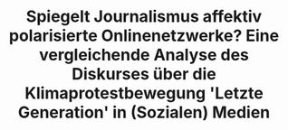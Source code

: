 ---
id: "letztegeneration"
title: "Spiegelt Journalismus affektiv polarisierte Onlinenetzwerke? Eine vergleichende Analyse des Diskurses über die Klimaprotestbewegung 'Letzte Generation' in (Sozialen) Medien"
title_project: "Spiegelt Journalismus affektiv polarisierte Onlinenetzwerke? Eine vergleichende Analyse des Diskurses über die Klimaprotestbewegung 'Letzte Generation' in (Sozialen) Medien"
title_short: "#LetzteGeneration: Cross-mediale Analyse"
period: "Apr 23 – Mär 24 (12 Monate)" 
round: "2"
lecture2go: "66912"
uhh_url: "https://www.hcl.uni-hamburg.de/ddlitlab/data-literacy-studierendenprojekte/zweite-foerderrunde/letztegeneration.html"
students: "Louisa Pröschel, Alexandra Herdt, Gesche Gertz"
mentor: "Hendrik Meyer"
text: |
    Während die Wissenschaft die Notwendigkeit des Handelns angesichts der Klimakrise betont, kommen die politischen Bemühungen zur Eindämmung des Klimawandels zu langsam voran. Infolgedessen wurden in den letzten Jahren zahlreiche Klimaprotestbewegungen gegründet – von Fridays-for-Future, über Ende Gelände bis Extinction Rebellion. Eine davon stach jedoch in der jüngsten deutschen Medienberichterstattung besonders hervor. In unserem Forschungsprojekt widmen wir uns dem Diskurs über die Klimaprotestgruppe „Die Letzte Generation”, die besonders im Jahr 2022 begann, mit ihrer disruptiven Form des Protests erfolgreich (mediale) Aufmerksamkeit zu generieren. Zu Protestaktionen der „Letzten Generation” zählen unter anderem das Festkleben von Aktivist:innen auf Straßen oder das Bewerfen der Glasscheiben berühmter Kunstwerke mit Essen oder Farbe. Auch andere Aktionen wie das Boykottieren fossiler Infrastruktur übt die Klimaprotestgruppe aus, um auf ihre politischen Forderungen aufmerksam zu machen. Diese Aktionen scheinen dabei im öffentlichen Diskurs oftmals als polarisiert oder polarisierend beschrieben zu werden.

    Trotz kontinuierlicher öffentlicher und medialer Aufmerksamkeit und einem kontroversen öffentlichen Diskurs gibt es bislang wenige Forschungsprojekte, die sich systematisch der Frage annähern, inwiefern die Debatte um die „Letzte Generation” polarisiert ist. Unser Projekt versucht, diese Frage aus einer kommunikationswissenschaftlichen Perspektive zu erschließen. Dafür sollen der deutschsprachige Twitter-Diskurs sowie die Medienberichterstattung zur “Letzten Generation” vergleichend analysiert werden, um herauszufinden, inwiefern die Struktur und Inhalte jener Diskurse (affektiv) polarisiert sind. 

    Ebenso sollen medien- und plattformübergreifende Zusammenhänge zwischen der Twitter- und der Nachrichtendebatte über die „Letzte Generation” identifiziert werden. Dieses Projekt zielt somit auf Fragen gesellschaftlicher Aushandlungsfähigkeit und Deliberation ab: Wird Berichterstattung von vermeintlich polarisierten Onlinedebatten getrieben? Gelingt es Journalist:innen, eigene thematische und inhaltliche Akzente zu setzen? Sorgen vermeintlich polarisierende Protestbewegungen für eine Art „ansteckender“, plattformübergreifender Medienaufmerksamkeit? Und führt das schlussendlich zu einem produktiven Diskurs über eine notwendige ökologische Transformation oder lediglich zu einer emotionalisierten, inhaltsleeren und identitätsbasierten Debatte in Journalismus und Sozialen Medien?  
  
    ##### Datengetriebener Forschungsansatz     

    Das Projekt adressiert die Herausforderung eines polarisierten Diskurses in den deutschsprachigen Sozialen Medien und Nachrichten. Um diesen zu analysieren, setzen wir auf einen Lösungsansatz, der Netzwerkanalysen mit manueller und automatisierter Inhaltsanalyse kombiniert. Unser datengetriebener Ansatz zielt darauf ab, den Online Diskurs zu untersuchen und zu verstehen, wer in diesem zu Wort kommt und welche Frames verwendet werden (Wie wird über „Die Letzte Generation” gesprochen?). Durch die Kombination von Social Media- und Nachrichtendiskurs-Analysen wählen wir einen innovativen und cross-medialen Forschungsansatz, der zu diesem Fragenkomplex – zumindest nach unserem Wissen – so noch nicht durchgeführt wurde.  

    In einem ersten Schritt untersuchen wir unseren generierten Twitter-Datensatz, bestehend aus 1.444.428 Tweets erhoben im gesamten Jahr 2022 mithilfe automatisiert-gestützter qualitativer Inhaltsanalysen nach den wichtigsten Frames. Diese sollen in einem nächsten Schritt genutzt werden, um einen algorithmischen Transformer-basierten Classifier zu bauen, der in der Lage sein wird, Frames zur „Letzten Generation” automatisiert zu erkennen. Mithilfe dieses Classifiers werden wir dann überprüfen, inwiefern sich Frames auf Twitter und in der Medienberichterstattung widerspiegeln.  

    Dieses Projekt ist angegliedert an ein Forschungsvorhaben am The New Institute Hamburg, welches sich mit der Polarisierung von Nachhaltigkeits- und Klimadebatten auseinandersetzt. So hoffen wir – sowie durch Informations-/Workshop-/Outreach-Veranstaltungen mit journalistischen und (zivil-)gesellschaftlichen Organisationen – die generierten Erkenntnisse auch einer breiteren Öffentlichkeit sichtbar zu machen.

image: "https://www.hcl.uni-hamburg.de/17274530/stefan-mueller-733x414-11b365f353117a5e75b4a21eae32d65336e71f20.jpg"
image_credit: "Stefan Müller"
---